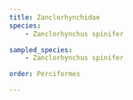 ```yaml
---
title: Zanclorhynchidae
species:
    - Zanclorhynchus spinifer

sampled_species:
    - Zanclorhynchus spinifer

order: Perciformes

---
```

